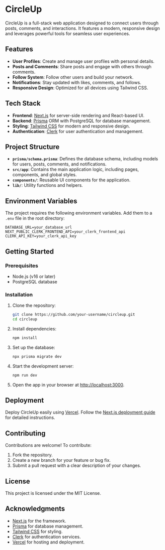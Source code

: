 # CircleUp

CircleUp is a full-stack web application designed to connect users through posts, comments, and interactions. It features a modern, responsive design and leverages powerful tools for seamless user experiences.

## Features

- **User Profiles**: Create and manage user profiles with personal details.
- **Posts and Comments**: Share posts and engage with others through comments.
- **Follow System**: Follow other users and build your network.
- **Notifications**: Stay updated with likes, comments, and follows.
- **Responsive Design**: Optimized for all devices using Tailwind CSS.

## Tech Stack

- **Frontend**: [Next.js](https://nextjs.org/) for server-side rendering and React-based UI.
- **Backend**: [Prisma](https://www.prisma.io/) ORM with PostgreSQL for database management.
- **Styling**: [Tailwind CSS](https://tailwindcss.com/) for modern and responsive design.
- **Authentication**: [Clerk](https://clerk.dev/) for user authentication and management.

## Project Structure

- **`prisma/schema.prisma`**: Defines the database schema, including models for users, posts, comments, and notifications.
- **`src/app`**: Contains the main application logic, including pages, components, and global styles.
- **`components/`**: Reusable UI components for the application.
- **`lib/`**: Utility functions and helpers.

## Environment Variables

The project requires the following environment variables. Add them to a `.env` file in the root directory:

```env
DATABASE_URL=your_database_url
NEXT_PUBLIC_CLERK_FRONTEND_API=your_clerk_frontend_api
CLERK_API_KEY=your_clerk_api_key
```

## Getting Started

### Prerequisites

- Node.js (v16 or later)
- PostgreSQL database

### Installation

1. Clone the repository:

   ```bash
   git clone https://github.com/your-username/circleup.git
   cd circleup
   ```

2. Install dependencies:

   ```bash
   npm install
   ```

3. Set up the database:

   ```bash
   npx prisma migrate dev
   ```

4. Start the development server:

   ```bash
   npm run dev
   ```

5. Open the app in your browser at [http://localhost:3000](http://localhost:3000).

## Deployment

Deploy CircleUp easily using [Vercel](https://vercel.com/). Follow the [Next.js deployment guide](https://nextjs.org/docs/app/building-your-application/deploying) for detailed instructions.

## Contributing

Contributions are welcome! To contribute:

1. Fork the repository.
2. Create a new branch for your feature or bug fix.
3. Submit a pull request with a clear description of your changes.

## License

This project is licensed under the MIT License.

## Acknowledgments

- [Next.js](https://nextjs.org/) for the framework.
- [Prisma](https://www.prisma.io/) for database management.
- [Tailwind CSS](https://tailwindcss.com/) for styling.
- [Clerk](https://clerk.dev/) for authentication services.
- [Vercel](https://vercel.com/) for hosting and deployment.
